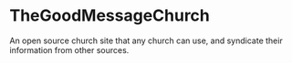 # TheGoodMessageChurch
An open source church site that any church can use, and syndicate their information from other sources.
